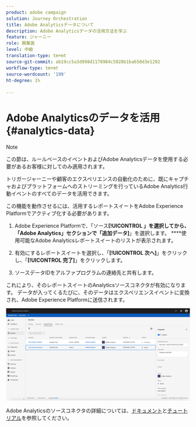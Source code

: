 ```yaml
---
product: adobe campaign
solution: Journey Orchestration
title: Adobe Analyticsデータについて
description: Adobe Analyticsデータの活用方法を学ぶ
feature: ジャーニー
role: 開業医
level: 中級
translation-type: tm+mt
source-git-commit: ab19cc5a3d998d1178984c5028b1ba650d3e1292
workflow-type: tm+mt
source-wordcount: '199'
ht-degree: 1%

---
```



# Adobe Analyticsのデータを活用{#analytics-data}

>[!NOTE]
>
>この節は、ルールベースのイベントおよびAdobe Analyticsデータを使用する必要があるお客様に対してのみ適用されます。

トリガージャーニーや顧客のエクスペリエンスの自動化のために、既にキャプチャおよびプラットフォームへのストリーミングを行っているAdobe Analytics行動イベントのすべてのデータを活用できます。

この機能を動作させるには、活用するレポートスイートをAdobe Experience Platformでアクティブ化する必要があります。

1. Adobe Experience Platformで、「ソース&#x200B;**[!UICONTROL 」を選択してから、「Adobe Analytics」セクションで「追加データ]**」を選択します。 ****&#x200B;使用可能なAdobe Analyticsレポートスイートのリストが表示されます。

1. 有効にするレポートスイートを選択し、「**[!UICONTROL 次へ]**」をクリックし、「**[!UICONTROL 完了]**」をクリックします。

1. ソースデータIDをアルファプログラムの連絡先と共有します。

これにより、そのレポートスイートのAnalyticsソースコネクタが有効になります。 データが入ってくるたびに、そのデータはエクスペリエンスイベントに変換され、Adobe Experience Platformに送信されます。

![](../assets/alpha-event9.png)

Adobe Analyticsのソースコネクタの詳細については、[ドキュメント](https://docs.adobe.com/help/en/experience-platform/sources/connectors/adobe-applications/analytics.html)と[チュートリアル](https://docs.adobe.com/content/help/en/experience-platform/sources/ui-tutorials/create/adobe-applications/analytics.html)を参照してください。
